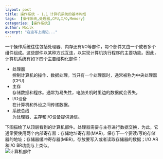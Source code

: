 ```yaml
---
layout: post
title: 操作系统 - 1.1 计算机系统的基本构成
tags:  [操作系统,处理器,CPU,I/O,Memory]
categories: [操作系统]
author: Moilk
excerpt: "在这写上摘记..."
---
```

一个操作系统往往包括处理器、内存还有I/O等部件，每个部件又由一个或者多个组件组成。这些部件以某种方式互连，以实现计算机执行程序的主要功能。因此，计算机系统有如下四个主要结构化部件：

* 处理器  
控制计算机的操作、数据处理。当只有一个处理器时，通常被称为中央处理器(CPU)  
* 主存  
存储数据和程序。通常为易失性，电脑关机时里边的数据就会丢失。  
* I/O设备  
在计算机和外设之间传递数据。  
* 系统总线  
为处理器、主存和I/O设备提供通信。  

下图描绘了从顶层看到的计算机部件。处理器需要与主存进行数据交换，为此，它通常要使用两个内部寄存器：存储地址寄存器(MAR)，保存下一个要读/写的存储器的地址；存储器缓冲寄存器(MBR)，存放要写入或者读取存储器的数据；I/O AR和I/O BR功能与上类似。  
![计算机部件]({{site.baseurl}}/assets/images/OS/computerComponents.png)  